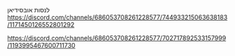 לנסות אובסידיאן
https://discord.com/channels/686053708261228577/744933215063638183/1171450126552801292


https://discord.com/channels/686053708261228577/702717892533157999/1193995467600711730


